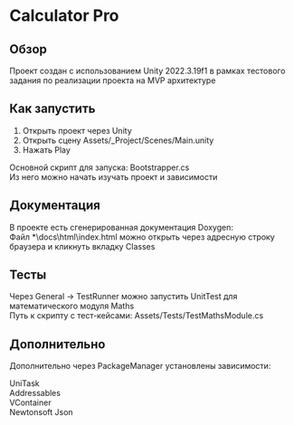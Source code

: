 # Calculator Pro

## Обзор

Проект создан c использованием Unity 2022.3.19f1 в рамках тестового задания по реализации проекта на MVP архитектуре

## Как запустить

1. Открыть проект через Unity 
2. Открыть сцену Assets/_Project/Scenes/Main.unity
3. Нажать Play

Основной скрипт для запуска: Bootstrapper.cs
<br/>Из него можно начать изучать проект и зависимости

## Документация

В проекте есть сгенерированная документация Doxygen:
<br/>Файл *\docs\html\index.html можно открыть через адресную строку браузера и 
кликнуть вкладку Classes

## Тесты
Через General -> TestRunner можно запустить UnitTest для математического модуля Maths
<br/>Путь к скрипту с тест-кейсами: Assets/Tests/TestMathsModule.cs

## Дополнительно

Дополнительно через PackageManager установлены зависимости:

UniTask
<br/>Addressables
<br/>VContainer
<br/>Newtonsoft Json